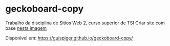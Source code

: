 # geckoboard-copy
Trabalho da disciplina de Sitios Web 2, curso superior de TSI
  Criar site com base [nesta imagem](https://github.com/guispiger/geckoboard-copy/geckoboard.jpg)
  
Disponivel em: https://guispiger.github.io/geckoboard-copy/
